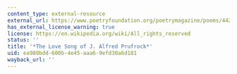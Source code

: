 ```yaml
---
content_type: external-resource
external_url: https://www.poetryfoundation.org/poetrymagazine/poems/44212/the-love-song-of-j-alfred-prufrock
has_external_license_warning: true
license: https://en.wikipedia.org/wiki/All_rights_reserved
status: ''
title: '*The Love Song of J. Alfred Prufrock*'
uid: ea980bdd-600b-4e45-aaa6-9efd30a6d181
wayback_url: ''
---
```

